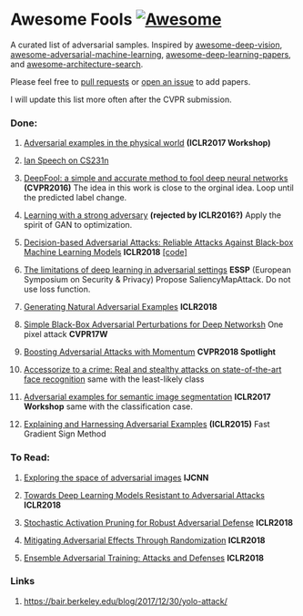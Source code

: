 # Awesome Fools [![Awesome](https://awesome.re/badge.svg)](https://awesome.re)

A curated list of adversarial samples. Inspired by [awesome-deep-vision](https://github.com/kjw0612/awesome-deep-vision), [awesome-adversarial-machine-learning](https://github.com/yenchenlin/awesome-adversarial-machine-learning), [awesome-deep-learning-papers](https://github.com/terryum/awesome-deep-learning-papers), and [awesome-architecture-search](https://github.com/markdtw/awesome-architecture-search).

Please feel free to [pull requests](https://github.com/layumi/Awesome-Fools/pulls) or [open an issue](https://github.com/layumi/Awesome-Fools/issues) to add papers.

I will update this list more often after the CVPR submission.

### Done:
1. [Adversarial examples in the physical world](http://cn.arxiv.org/abs/1607.02533) 
**(ICLR2017 Workshop)**

2. [Ian Speech on CS231n](http://cs231n.stanford.edu/slides/2017/cs231n_2017_lecture16.pdf)

3. [DeepFool: a simple and accurate method to fool deep neural networks](https://www.cv-foundation.org/openaccess/content_cvpr_2016/papers/Moosavi-Dezfooli_DeepFool_A_Simple_CVPR_2016_paper.pdf)
**(CVPR2016)**
The idea in this work is close to the orginal idea. 
Loop until the predicted label change.

4. [Learning with a strong adversary](http://cn.arxiv.org/pdf/1511.03034.pdf)
**(rejected by ICLR2016?)** Apply the spirit of GAN to optimization.

5. [Decision-based Adversarial Attacks: Reliable Attacks Against Black-box Machine Learning Models](http://cn.arxiv.org/pdf/1712.04248.pdf)
**ICLR2018** [[code]](https://github.com/bethgelab/foolbox)

6. [The limitations of deep learning in adversarial settings](https://arxiv.org/pdf/1511.07528.pdf) **ESSP** (European Symposium on Security & Privacy) Propose SaliencyMapAttack. Do not use loss function.

7. [Generating Natural Adversarial Examples](https://openreview.net/forum?id=H1BLjgZCb&noteId=r1dkEyaSG) **ICLR2018**

8. [Simple Black-Box Adversarial Perturbations for Deep Networksh](https://arxiv.org/pdf/1612.06299.pdf) One pixel attack **CVPR17W**

9. [Boosting Adversarial Attacks with Momentum](https://arxiv.org/pdf/1710.06081.pdf) **CVPR2018 Spotlight**

10. [Accessorize to a crime: Real and stealthy attacks on state-of-the-art face recognition](https://www.archive.ece.cmu.edu/~lbauer/papers/2016/ccs2016-face-recognition.pdf) same with the least-likely class

11. [Adversarial examples for semantic image segmentation](https://arxiv.org/abs/1703.01101) **ICLR2017 Workshop** same with the classification case.

12. [Explaining and Harnessing Adversarial Examples](https://arxiv.org/abs/1412.6572)
**(ICLR2015)** Fast Gradient Sign Method

### To Read:

1. [Exploring the space of adversarial images](http://ieeexplore.ieee.org/document/7727230/)
**IJCNN**

2. [Towards Deep Learning Models Resistant to Adversarial Attacks](https://arxiv.org/abs/1706.06083) **ICLR2018**

3. [Stochastic Activation Pruning for Robust Adversarial Defense](https://openreview.net/forum?id=H1uR4GZRZ) **ICLR2018**

4. [Mitigating Adversarial Effects Through Randomization](https://openreview.net/forum?id=Sk9yuql0Z) **ICLR2018**

5. [Ensemble Adversarial Training: Attacks and Defenses](https://openreview.net/forum?id=rkZvSe-RZ) **ICLR2018**

### Links
1. https://bair.berkeley.edu/blog/2017/12/30/yolo-attack/


